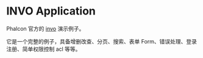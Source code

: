 # INVO Application

Phalcon 官方的 [invo](https://github.com/phalcon/invo) 演示例子。

它是一个完整的例子，具备增删改查、分页、搜索、表单 Form、错误处理、登录注册、简单权限控制 acl 等等。
